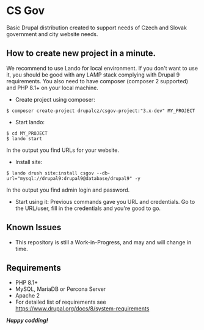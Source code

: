 # CS Gov

Basic Drupal distribution created to support needs of Czech and Slovak government and city website needs.

## How to create new project in a minute.

We recommend to use Lando for local environment. If you don't want to use it, you should be good with any LAMP stack
complying with Drupal 9 requirements. You also need to have composer (composer 2 supported) and PHP 8.1+ on your local machine.

- Create project using composer:
```
$ composer create-project drupalcz/csgov-project:"3.x-dev" MY_PROJECT
```

- Start lando:
``` 
$ cd MY_PROJECT
$ lando start
```
In the output you find URLs for your website.

- Install site:
``` 
$ lando drush site:install csgov --db-url="mysql://drupal9:drupal9@database/drupal9" -y
```
In the output you find admin login and password.

- Start using it:
Previous commands gave you URL and credentials. Go to the URL/user, fill in the credentials and you're good to go.

## Known Issues

* This repository is still a Work-in-Progress, and may and will change in time.

## Requirements

* PHP 8.1+
* MySQL, MariaDB or Percona Server
* Apache 2
* For detailed list of requirements see https://www.drupal.org/docs/8/system-requirements

***Happy codding!***
